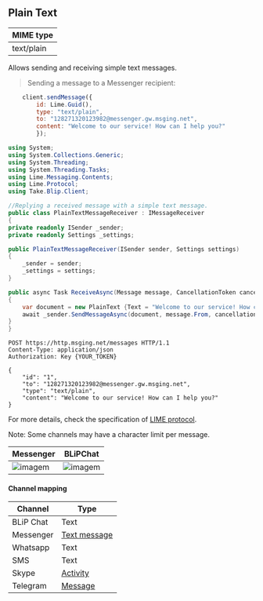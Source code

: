 ## Plain Text
| MIME type                |
|--------------------------|
| text/plain               |

Allows sending and receiving simple text messages.

> Sending a message to a Messenger recipient:

```javascript
    client.sendMessage({
        id: Lime.Guid(),
        type: "text/plain",
        to: "128271320123982@messenger.gw.msging.net",
        content: "Welcome to our service! How can I help you?"
        });
```

```csharp
using System;
using System.Collections.Generic;
using System.Threading;
using System.Threading.Tasks;
using Lime.Messaging.Contents;
using Lime.Protocol;
using Take.Blip.Client;

//Replying a received message with a simple text message.
public class PlainTextMessageReceiver : IMessageReceiver
{
private readonly ISender _sender;
private readonly Settings _settings;

public PlainTextMessageReceiver(ISender sender, Settings settings)
{
    _sender = sender;
    _settings = settings;
}

public async Task ReceiveAsync(Message message, CancellationToken cancellationToken)
{
    var document = new PlainText {Text = "Welcome to our service! How can I help you?"};
    await _sender.SendMessageAsync(document, message.From, cancellationToken);
}
}
```

```http
POST https://http.msging.net/messages HTTP/1.1
Content-Type: application/json
Authorization: Key {YOUR_TOKEN}

{
    "id": "1",
    "to": "128271320123982@messenger.gw.msging.net",
    "type": "text/plain",
    "content": "Welcome to our service! How can I help you?"
}
```

For more details, check the specification of [LIME protocol](http://limeprotocol.org/content-types.html#text).

<aside class="notice">
Note: Some channels may have a character limit per message.
</aside>

| Messenger                         | BLiPChat                              |
|-----------------------------------|---------------------------------------|
| ![imagem](images/text_mssngr.png) | ![imagem](images/textBlipChat.png)    |

#### Channel mapping

| Channel              | Type                    |
|----------------------|-------------------------|
| BLiP Chat            | Text                   |
| Messenger            | [Text message](https://developers.facebook.com/docs/messenger-platform/send-api-reference/text-message)|
| Whatsapp             | Text                   |
| SMS                  | Text                   |
| Skype                | [Activity](https://docs.botframework.com/en-us/skype/chat/#sending-messages-1)|
| Telegram             | [Message](https://core.telegram.org/bots/api#message)|

